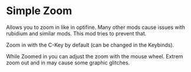 # Simple Zoom
Allows you to zoom in like in optifine. Many other mods cause issues with rubidium and similar mods. This mod tries to prevent that.

Zoom in with the C-Key by default (can be changed in the Keybinds).

While Zoomed in you can adjust the zoom with the mouse wheel. Extrem zoom out and in may cause some graphic glitches.
